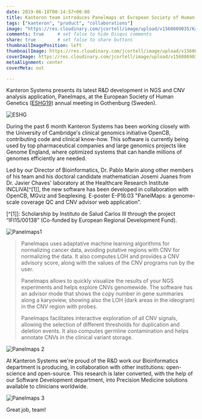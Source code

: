 ```yaml
---
date: 2019-06-18T00:14:57+00:00
title: Kanteron team introduces Panelmaps at European Society of Human Genetics meeting in Sweden
tags: ["kanteron", "product", "collaborations"]
image: "https://res.cloudinary.com/jcortell/image/upload/v1560869035/Kanteron/Panelmaps1.png"
comments: true     # set false to hide Disqus comments
share: true        # set false to share buttons
thumbnailImagePosition: left
thumbnailImage: https://res.cloudinary.com/jcortell/image/upload/v1560869035/Kanteron/Panelmaps1.png
coverImage: https://res.cloudinary.com/jcortell/image/upload/v1560869035/Kanteron/Panelmaps1.png
metaAlignment: center
coverMeta: out

---
```


Kanteron Systems presents its latest R&D development in NGS and CNV analysis application, Panelmaps, at the European Society of Human Genetics ([ESHG19](https://2019.eshg.org/)) annual meeting in Gothenburg (Sweden).

<!--more-->

![ESHG](https://res.cloudinary.com/jcortell/image/upload/v1560869588/Events/ESHG2019.jpg)

During the past 6 month Kanteron Systems has been working closely with the University of Cambridge's clinical genomics initiative OpenCB, contributing code and clinical know-how. This software is currently being used by top pharmaceutical companies and large genomics projects like Genome England, where optimized systems that can handle millions of genomes efficiently are needed.

Led by our Director of Bioinformatics, Dr. Pablo Marin along other members of his team and his doctoral candidate mathematician Josemi Juanes from Dr. Javier Chaves' laboratory at the Healthcare Research Institute INCLIVA[^[1]], the new software has been developed in collaboration with OpenCB, MGviz and Seqplexing. E-poster E-P16.03 "PanelMaps: a genome-scale coverage QC and CNV advisor web application".

[^[1]]: Scholarship by Instituto de Salud Carlos III through the project “IFI15/00138” (Co-funded by European Regional Development Fund).

![Panelmaps1](https://res.cloudinary.com/jcortell/image/upload/v1560869035/Kanteron/Panelmaps1.png)

> Panelmaps uses adaptative machine learning algorithms for normalizing cancer data, avoiding putative regions with CNV for normalizing the data. It also computes LOH and provides a CNV advisory score, along with the values of the CNV programs run by the user.
>
> Panelmaps allows to quickly visualize the results of your NGS experiments and helps explore CNVs genomewide. The software has an advisor mode that shows the copy number in gene summaries along a karyoview, showing also the LOH (dark areas in the ideogram) in the CNV region with probes.
>
> Panelmaps facilitates interactive exploration of all CNV signals, allowing the selection of different thresholds for duplication and deletion events. It also computes germline contamination and helps annotate CNVs in the clinical variant storage.

![Panelmaps 2](https://res.cloudinary.com/jcortell/image/upload/v1560869073/Kanteron/Panelmaps2.png)

At Kanteron Systems we're proud of the R&D work our Bioinformatics department is producing, in collaboration with other institutions: open-science and open-source. This research is later converted, with the help of our Software Development department, into Precision Medicine solutions available to clinicians worldwide.

![Panelmaps 3](https://res.cloudinary.com/jcortell/image/upload/v1560869103/Kanteron/Panelmaps3.png)

Great job, team!
